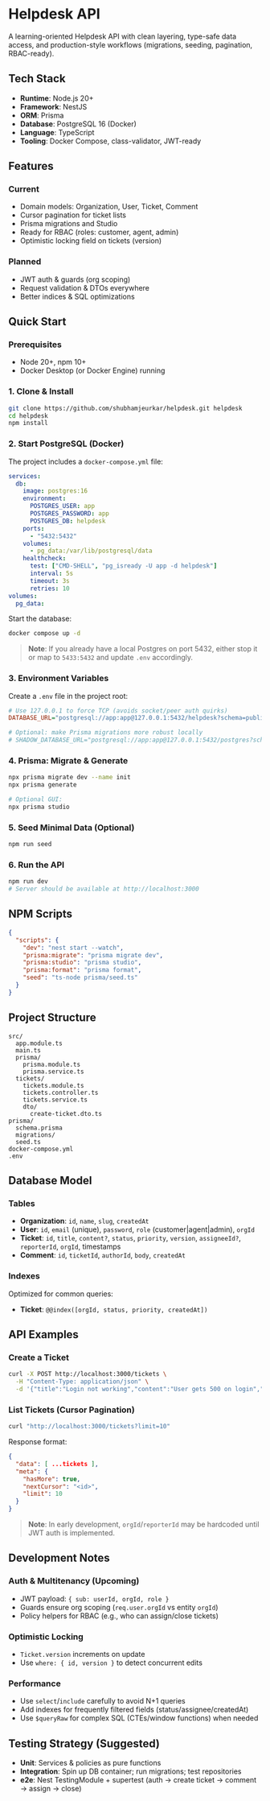 # Helpdesk API

A learning-oriented Helpdesk API with clean layering, type-safe data access, and production-style workflows (migrations, seeding, pagination, RBAC-ready).

## Tech Stack

- **Runtime**: Node.js 20+
- **Framework**: NestJS
- **ORM**: Prisma
- **Database**: PostgreSQL 16 (Docker)
- **Language**: TypeScript
- **Tooling**: Docker Compose, class-validator, JWT-ready

## Features

### Current
- Domain models: Organization, User, Ticket, Comment
- Cursor pagination for ticket lists
- Prisma migrations and Studio
- Ready for RBAC (roles: customer, agent, admin)
- Optimistic locking field on tickets (version)

### Planned
- JWT auth & guards (org scoping)
- Request validation & DTOs everywhere
- Better indices & SQL optimizations

## Quick Start

### Prerequisites
- Node 20+, npm 10+
- Docker Desktop (or Docker Engine) running

### 1. Clone & Install
```bash
git clone https://github.com/shubhamjeurkar/helpdesk.git helpdesk
cd helpdesk
npm install
```

### 2. Start PostgreSQL (Docker)
The project includes a `docker-compose.yml` file:

```yaml
services:
  db:
    image: postgres:16
    environment:
      POSTGRES_USER: app
      POSTGRES_PASSWORD: app
      POSTGRES_DB: helpdesk
    ports:
      - "5432:5432"
    volumes:
      - pg_data:/var/lib/postgresql/data
    healthcheck:
      test: ["CMD-SHELL", "pg_isready -U app -d helpdesk"]
      interval: 5s
      timeout: 3s
      retries: 10
volumes:
  pg_data:
```

Start the database:
```bash
docker compose up -d
```

> **Note**: If you already have a local Postgres on port 5432, either stop it or map to `5433:5432` and update `.env` accordingly.

### 3. Environment Variables
Create a `.env` file in the project root:

```ini
# Use 127.0.0.1 to force TCP (avoids socket/peer auth quirks)
DATABASE_URL="postgresql://app:app@127.0.0.1:5432/helpdesk?schema=public"

# Optional: make Prisma migrations more robust locally
# SHADOW_DATABASE_URL="postgresql://app:app@127.0.0.1:5432/postgres?schema=public"
```

### 4. Prisma: Migrate & Generate
```bash
npx prisma migrate dev --name init
npx prisma generate

# Optional GUI:
npx prisma studio
```

### 5. Seed Minimal Data (Optional)
```bash
npm run seed
```

### 6. Run the API
```bash
npm run dev
# Server should be available at http://localhost:3000
```

## NPM Scripts

```json
{
  "scripts": {
    "dev": "nest start --watch",
    "prisma:migrate": "prisma migrate dev",
    "prisma:studio": "prisma studio",
    "prisma:format": "prisma format",
    "seed": "ts-node prisma/seed.ts"
  }
}
```

## Project Structure

```
src/
  app.module.ts
  main.ts
  prisma/
    prisma.module.ts
    prisma.service.ts
  tickets/
    tickets.module.ts
    tickets.controller.ts
    tickets.service.ts
    dto/
      create-ticket.dto.ts
prisma/
  schema.prisma
  migrations/
  seed.ts
docker-compose.yml
.env
```

## Database Model

### Tables
- **Organization**: `id`, `name`, `slug`, `createdAt`
- **User**: `id`, `email` (unique), `password`, `role` (customer|agent|admin), `orgId`
- **Ticket**: `id`, `title`, `content?`, `status`, `priority`, `version`, `assigneeId?`, `reporterId`, `orgId`, timestamps
- **Comment**: `id`, `ticketId`, `authorId`, `body`, `createdAt`

### Indexes
Optimized for common queries:
- **Ticket**: `@@index([orgId, status, priority, createdAt])`

## API Examples

### Create a Ticket
```bash
curl -X POST http://localhost:3000/tickets \
  -H "Content-Type: application/json" \
  -d '{"title":"Login not working","content":"User gets 500 on login","priority":"high"}'
```

### List Tickets (Cursor Pagination)
```bash
curl "http://localhost:3000/tickets?limit=10"
```

Response format:
```json
{
  "data": [ ...tickets ],
  "meta": { 
    "hasMore": true, 
    "nextCursor": "<id>", 
    "limit": 10 
  }
}
```

> **Note**: In early development, `orgId`/`reporterId` may be hardcoded until JWT auth is implemented.

## Development Notes

### Auth & Multitenancy (Upcoming)
- JWT payload: `{ sub: userId, orgId, role }`
- Guards ensure org scoping (`req.user.orgId` vs entity `orgId`)
- Policy helpers for RBAC (e.g., who can assign/close tickets)

### Optimistic Locking
- `Ticket.version` increments on update
- Use `where: { id, version }` to detect concurrent edits

### Performance
- Use `select`/`include` carefully to avoid N+1 queries
- Add indexes for frequently filtered fields (status/assignee/createdAt)
- Use `$queryRaw` for complex SQL (CTEs/window functions) when needed


## Testing Strategy (Suggested)

- **Unit**: Services & policies as pure functions
- **Integration**: Spin up DB container; run migrations; test repositories
- **e2e**: Nest TestingModule + supertest (auth → create ticket → comment → assign → close)
